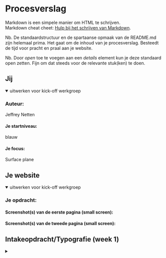 # Procesverslag
Markdown is een simpele manier om HTML te schrijven.  
Markdown cheat cheet: [Hulp bij het schrijven van Markdown](https://github.com/adam-p/markdown-here/wiki/Markdown-Cheatsheet).

Nb. De standaardstructuur en de spartaanse opmaak van de README.md zijn helemaal prima. Het gaat om de inhoud van je procesverslag. Besteedt de tijd voor pracht en praal aan je website.

Nb. Door *open* toe te voegen aan een *details* element kun je deze standaard open zetten. Fijn om dat steeds voor de relevante stuk(ken) te doen.





## Jij

<details open>
  <summary>uitwerken voor kick-off werkgroep</summary>

  ### Auteur:
Jeffrey Netten
  
  #### Je startniveau:
  blauw

  #### Je focus:
  Surface plane
 
</details>





## Je website

<details open>
  <summary>uitwerken voor kick-off werkgroep</summary>

  ### Je opdracht:


  #### Screenshot(s) van de eerste pagina (small screen): 
  


  #### Screenshot(s) van de tweede pagina (small screen):
    


## Intakeopdracht/Typografie (week 1)

<details>
  <summary></summary>

  ### De video's
  

## Toegankelijkheid (week 2)

<details>
 <summary></summary> 

  ### De video's
 

  ### Beoordelingsformulier


</details>


## Breakdownschets (week 3)

<details>
  <summary>B</summary>

  ### de hele pagina: 


  ### dynamisch deel (productpagina): 
 
</details>

## Werken aan website (week 4)

<details>
  <summary></summary>

  ###  FOTOS


  ### HEADER
  



  ### VIDEO

  

  ### PRODUCTEN


  ### TEKST
 

  ### MEN/WOMEN
 

  ### ALL PRODUCTS


  ### SUBSCRIBE


  ### PRODUCTEN MET PRIJS EN NAAM


  

  ### FOOTER


  ### FOOTER VORMGEVING
 


  

  

  

  
  
  

  


</details>



## JAVA SCRIPT (week 5)

<details>
  <summary></summary>
 
</details>

  ### 2e pagina
  


  ### JAVA SCRIPT
  
  

### HAMBURGER MENU

<details>
  <summary></summary>
</details>


### Toegankelijkheid

<details>
  <summary></summary>
</details>


## Bronnenlijst

<details open>
  <summary></summary>

  Nb. Wees specifiek ('css-tricks' als bron is bijv. niet specifiek genoeg).

  
</details>
